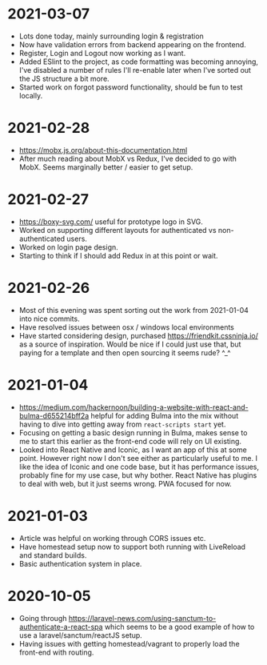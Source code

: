 # 2021-03-07
- Lots done today, mainly surrounding login & registration 
- Now have validation errors from backend appearing on the frontend.
- Register, Login and Logout now working as I want.
- Added ESlint to the project, as code formatting was becoming annoying, I've disabled a number of rules I'll re-enable later when I've sorted out the JS structure a bit more. 
- Started work on forgot password functionality, should be fun to test locally.

# 2021-02-28
- https://mobx.js.org/about-this-documentation.html
- After much reading about MobX vs Redux, I've decided to go with MobX. Seems marginally better / easier to get setup.

# 2021-02-27
- https://boxy-svg.com/ useful for prototype logo in SVG.
- Worked on supporting different layouts for authenticated vs non-authenticated users.
- Worked on login page design.
- Starting to think if I should add Redux in at this point or wait.

# 2021-02-26
- Most of this evening was spent sorting out the work from 2021-01-04 into nice commits.
- Have resolved issues between osx / windows local environments
- Have started considering design, purchased https://friendkit.cssninja.io/ as a source of inspiration. Would be nice if I could just use that, but paying for a template and then open sourcing it seems rude? ^_^

# 2021-01-04
- https://medium.com/hackernoon/building-a-website-with-react-and-bulma-d655214bff2a helpful for adding Bulma into the mix without having to dive into getting away from `react-scripts start` yet.
- Focusing on getting a basic design running in Bulma, makes sense to me to start this earlier as the front-end code will rely on UI existing.
- Looked into React Native and Iconic, as I want an app of this at some point. However right now I don't see either as particularly useful to me. I like the idea of Iconic and one code base, but it has performance issues, probably fine for my use case, but why bother. React Native has plugins to deal with web, but it just seems wrong. PWA focused for now.

# 2021-01-03
- Article was helpful on working through CORS issues etc.
- Have homestead setup now to support both running with LiveReload and standard builds.
- Basic authentication system in place.


# 2020-10-05
- Going through https://laravel-news.com/using-sanctum-to-authenticate-a-react-spa which seems to be a good example of how to use a laravel/sanctum/reactJS setup.
- Having issues with getting homestead/vagrant to properly load the front-end with routing.